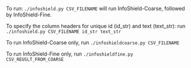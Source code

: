 To run:
`./infoshield.py CSV_FILENAME` will run InfoShield-Coarse, followed by InfoShield-Fine.

To specify the column headers for unique id (id_str) and text (text_str): run
`./infoshield.py CSV_FILENAME id_str text_str`

To run InfoShield-Coarse only, run
`./infoshieldcoarse.py CSV_FILENAME`

To run InfoShield-Fine only, run
`./infoshieldfine.py CSV_REUSLT_FROM_COARSE`
